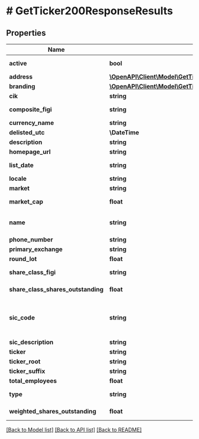 # # GetTicker200ResponseResults

## Properties

Name | Type | Description | Notes
------------ | ------------- | ------------- | -------------
**active** | **bool** | Whether or not the asset is actively traded. False means the asset has been delisted. |
**address** | [**\OpenAPI\Client\Model\GetTicker200ResponseResultsAddress**](GetTicker200ResponseResultsAddress.md) |  | [optional]
**branding** | [**\OpenAPI\Client\Model\GetTicker200ResponseResultsBranding**](GetTicker200ResponseResultsBranding.md) |  | [optional]
**cik** | **string** | The CIK number for this ticker. Find more information [here](https://en.wikipedia.org/wiki/Central_Index_Key). | [optional]
**composite_figi** | **string** | The composite OpenFIGI number for this ticker. Find more information [here](https://www.openfigi.com/about/figi) | [optional]
**currency_name** | **string** | The name of the currency that this asset is traded with. |
**delisted_utc** | **\DateTime** | The last date that the asset was traded. | [optional]
**description** | **string** | A description of the company and what they do/offer. | [optional]
**homepage_url** | **string** | The URL of the company&#39;s website homepage. | [optional]
**list_date** | **string** | The date that the symbol was first publicly listed in the format YYYY-MM-DD. | [optional]
**locale** | **string** | The locale of the asset. |
**market** | **string** | The market type of the asset. |
**market_cap** | **float** | The most recent close price of the ticker multiplied by weighted outstanding shares. | [optional]
**name** | **string** | The name of the asset. For stocks/equities this will be the companies registered name. For crypto/fx this will be the name of the currency or coin pair. |
**phone_number** | **string** | The phone number for the company behind this ticker. | [optional]
**primary_exchange** | **string** | The ISO code of the primary listing exchange for this asset. | [optional]
**round_lot** | **float** | Round lot size of this security. | [optional]
**share_class_figi** | **string** | The share Class OpenFIGI number for this ticker. Find more information [here](https://www.openfigi.com/about/figi) | [optional]
**share_class_shares_outstanding** | **float** | The recorded number of outstanding shares for this particular share class. | [optional]
**sic_code** | **string** | The standard industrial classification code for this ticker.  For a list of SIC Codes, see the SEC&#39;s &lt;a rel&#x3D;\&quot;nofollow\&quot; target&#x3D;\&quot;_blank\&quot; href&#x3D;\&quot;https://www.sec.gov/info/edgar/siccodes.htm\&quot;&gt;SIC Code List&lt;/a&gt;. | [optional]
**sic_description** | **string** | A description of this ticker&#39;s SIC code. | [optional]
**ticker** | **string** | The exchange symbol that this item is traded under. |
**ticker_root** | **string** | The root of a specified ticker. For example, the root of BRK.A is BRK. | [optional]
**ticker_suffix** | **string** | The suffix of a specified ticker. For example, the suffix of BRK.A is A. | [optional]
**total_employees** | **float** | The approximate number of employees for the company. | [optional]
**type** | **string** | The type of the asset. Find the types that we support via our [Ticker Types API](https://polygon.io/docs/stocks/get_v3_reference_tickers_types). | [optional]
**weighted_shares_outstanding** | **float** | The shares outstanding calculated assuming all shares of other share classes are converted to this share class. | [optional]

[[Back to Model list]](../../README.md#models) [[Back to API list]](../../README.md#endpoints) [[Back to README]](../../README.md)
